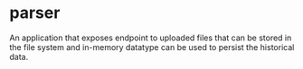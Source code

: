 # parser
An application that exposes endpoint to uploaded files that can be stored in the file system and in-memory datatype can be used to persist the historical data.

